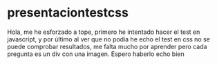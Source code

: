 # presentaciontestcss

Hola, me he esforzado a tope, primero he intentado hacer el test en javascript, y por último al ver que no podia he echo el test en css
no se puede comprobar resultados, me falta mucho por aprender
pero cada pregunta es un div con una imagen.
Espero haberlo echo bien
